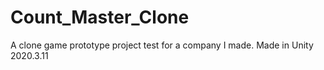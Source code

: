 # Count_Master_Clone
A clone game prototype project test for a company I made. Made in Unity 2020.3.11
